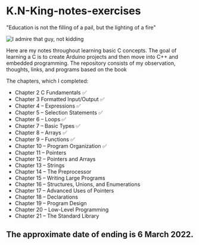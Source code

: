 # K.N-King-notes-exercises
 "Education is not the filling of a pail, but the lighting of a fire"

![I admire that guy, not kidding](https://i.kym-cdn.com/entries/icons/original/000/023/419/nerd_smoking.JPG)

  Here are my notes throughout learning basic C concepts. The goal of learning a C is to create Arduino projects and then move into C++ and embedded programming.
The repository consists of my observation, thoughts, links, and programs based on the book

The chapters, which I completed: 

* Chapter 2 C Fundamentals :white_check_mark:
* Chapter 3 Formatted Input/Output :white_check_mark:
* Chapter 4 – Expressions :white_check_mark:
* Chapter 5 – Selection Statements :white_check_mark:
* Chapter 6 – Loops :white_check_mark:
* Chapter 7 – Basic Types :white_check_mark:
* Chapter 8 – Arrays :white_check_mark:
* Chapter 9 – Functions :white_check_mark:
* Chapter 10 – Program Organization :white_check_mark:
* Chapter 11 – Pointers
* Chapter 12 – Pointers and Arrays
* Chapter 13 – Strings
* Chapter 14 – The Preprocessor
* Chapter 15 – Writing Large Programs
* Chapter 16 – Structures, Unions, and Enumerations
* Chapter 17 – Advanced Uses of Pointers
* Chapter 18 – Declarations
* Chapter 19 – Program Design
* Chapter 20 – Low-Level Programming
* Chapter 21 – The Standard Library


## The approximate date of ending is 6 March 2022.
